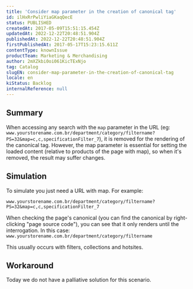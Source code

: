 ```yaml
---
title: 'Consider map parameter in the creation of canonical tag'
id: ilHxRrPwliYiaGKaqQecE
status: PUBLISHED
createdAt: 2017-05-09T15:51:15.454Z
updatedAt: 2022-12-22T20:48:51.904Z
publishedAt: 2022-12-22T20:48:51.904Z
firstPublishedAt: 2017-05-17T15:23:15.611Z
contentType: knownIssue
productTeam: Marketing & Merchandising
author: 2mXZkbi0oi061KicTExNjo
tag: Catalog
slugEN: consider-map-parameter-in-the-creation-of-canonical-tag
locale: en
kiStatus: Backlog
internalReference: null
---
```


## Summary

When accessing any search with the `map` parameter in the URL (eg: `www.yourstorename.com.br/department/category/filtername?PS=32&map=c,c,specificationFilter_7`), it is removed for the rendering of the canonical tag. However, the map parameter is essential for setting the loaded content (relative to products of the page with map), so when it's removed, the result may suffer changes.

## Simulation

To simulate you just need a URL with map. For example:

`www.yourstorename.com.br/department/category/filtername?PS=32&map=c,c,specificationFilter_7`

When checking the page's canonical (you can find the canonical by right-clicking "page source code"), you can see that it only renders until the interrogation. In this case:
`www.yourstorename.com.br/department/category/filtername`

This usually occurs with filters, collections and hotsites.

## Workaround

Today we do not have a palliative solution for this scenario.

